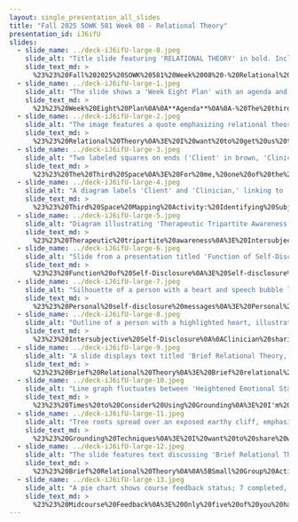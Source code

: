 ```yaml
---
layout: single_presentation_all_slides
title: "Fall 2025 SOWK 581 Week 08 - Relational Theory"
presentation_id: iJ6ifU
slides:
  - slide_name: ../deck-iJ6ifU-large-0.jpeg
    slide_alt: "Title slide featuring 'RELATIONAL THEORY' in bold. Includes 'Jacob Campbell, Ph.D. LICSW, Heritage University, Fall 2025' and 'Week 08 for SOWK 581' against a minimalist background with abstract lines."
    slide_text_md: >
      %23%23%20Fall%202025%20SOWK%20581%20Week%2008%20-%20Relational%20Theory%0A%0Atitle:%20Fall%202025%20SOWK%20581%20Week%2008%20-%20Relational%20Theory%0Adate:%202025-10-17%2021:03:55%0Alocation:%20Heritage%20University%0Atags:%0A%20%20-%20Heritage%20University%0A%20%20-%20MSW%20Program%0A%20%20-%20SOWK%20581%0Apresentation_video:%20%3E%0A%20%20%22%22%0Adescription:%20%3E%0A%0AWeek%20eight%20is%20a%20synchronous%20week,%20with%20class%20on%2010/18.%20Students%20read%20about%20the%20implementation%20of%20relational%20theory%20from%20Cooper%20and%20Granucci%20Lesser%20(2022).%20There%20are%20forums%20reflecting%20on%20the%20week's%20reading,%20considering%20self-disclosure,%20transference,%20and%20countertransference.%20During%20class,%20we%20will%20be%20exploring%20the%20following:%0A%0A-%20The%20third%20space%20and%20relational%20theory%20in%20general%0A-%20Self-disclosure%20%0A-%20Teaching%20mindfulness%0A%0ALearning%20Objectives%20for%20the%20week%20includes%0A%0A-%20Describe%20the%20concept%20of%20the%20third%20space%20and%20evaluate%20its%20use%20in%20building%20therapeutic%20alliance.%20%20%0A-%20Reflect%20on%20the%20role%20and%20boundaries%20of%20self-disclosure%20in%20relational%20clinical%20practice.%20%20%0A-%20Practice%20teaching%20using%20mindfulness%20or%20grounding%20strategies%0A-%20Define%20and%20examine%20transference%20and%20countertransference%20and%20their%20influence%20on%20the%20therapeutic%20process.%20%20%0A-%20Identify%20strategies%20for%20managing%20relational%20dynamics%20ethically%20and%20professionally%20in%20clinical%20settings.%0A%0A%0A
  - slide_name: ../deck-iJ6ifU-large-1.jpeg
    slide_alt: "The slide shows a 'Week Eight Plan' with an agenda and learning objectives. Agenda includes 'third space theory,' 'self-disclosure,' and 'mindfulness.' Objectives cover 'third space concept,' 'self-disclosure boundaries,' and 'mindfulness teaching.'"
    slide_text_md: >
      %23%23%20Week%20Eight%20Plan%0A%0A**Agenda**%0A%0A-%20The%20third%20space%20and%20relational%20theory%20in%20general%0A-%20Self-disclosure%20%0A-%20Teaching%20mindfulness%0A%0A**Learning%20Objectives**%0A%0A-%20Describe%20the%20concept%20of%20the%20third%20space%20and%20evaluate%20its%20use%20in%20building%20therapeutic%20alliance.%20%20%0A-%20Reflect%20on%20the%20role%20and%20boundaries%20of%20self-disclosure%20in%20relational%20clinical%20practice.%20%20%0A-%20Practice%20teaching%20using%20mindfulness%20or%20grounding%20strategies%0A%0A
  - slide_name: ../deck-iJ6ifU-large-2.jpeg
    slide_alt: "The image features a quote emphasizing relational theory in a psychodynamic perspective, highlighting active engagement and an interactive, growth-enhancing therapeutic relationship. It includes: “Relational theory and practice is a postmodern psychodynamic perspective that calls for active engagement between client and clinician. The therapeutic relationship is an interactive, alive process—empathic, authentic, and mutually growth enhancing.” — Cooper and Granucci Lesser, 2022, p. 132*underline and bold added"
    slide_text_md: >
      %23%23%20Relational%20Theory%0A%3E%20I%20want%20to%20get%20us%20thinking%20about%20what%20relational%20theory.%20I%20really%20like%20how%20the%20textbook%20put%20it.%0A%0A%3E%20Relational%20theory%20and%20practice%20is%20a%20postmodern%20psychodynamic%20perspective%20that%20calls%20for%20*active%20engagement*%20between%20client%20and%20clinician.%20The%20therapeutic%20relationship%20is%20an%20*interactive,%20alive%20process%E2%80%94*%20%20empathic,%20authentic,%20and%20mutually%20growth%20enhancing.%20(Cooper%20and%20Granucci%20Lesser,%202022,%20p.%20132)%0A%0A%5BWhole%20Group%20Activity%5D%20Reflect%20on%20Quote%0AWhat%20stood%20out%20to%20you%20all%20about%20this%20chapter%20and%20the%20topic%20of%20relational%20theory%3F%0A%0A
  - slide_name: ../deck-iJ6ifU-large-3.jpeg
    slide_alt: "Two labeled squares on ends ('Client' in brown, 'Clinician' in blue) connected by a curved line. Text reads: 'The Third Space' and describes an interactional field for therapeutic conversation involving diverse identities."
    slide_text_md: >
      %23%23%20The%20Third%20Space%0A%3E%20For%20me,%20one%20of%20the%20largest%20components%20of%20this%20is%20the%20interactional%20field%20that%20we%20think%20about%20developing%20with%20our%20clients.%0A%0A%3E%20The%20concept%20of%20third%20space%20describes%20the%20interactional%20field%20created%20when%20the%20subjectivities%20of%20the%20therapist%20and%20the%20patient%20come%20together.%20The%20entire%20range%20of%20racial,%20sociocultural,%20and%20political%20identities%20become%20topics%20for%20therapeutic%20conversation.%0A%0ASpace%20between%20client%20and%20Clinician%0A%0A(Cooper%20%26%20Granucci%20Lesser,%202022)%0A%0A
  - slide_name: ../deck-iJ6ifU-large-4.jpeg
    slide_alt: "A diagram labels 'Client' and 'Clinician,' linking to 'What Goes Into Their Shared Reflections (Third Space).' Text includes 'Identity,' 'Experience,' 'Emotions,' and steps for brainstorming individually, in small groups, and as a whole class."
    slide_text_md: >
      %23%23%20Third%20Space%20Mapping%20Activity:%20Identifying%20Subjectivity%20and%20How%20it%20Interacts%0A%3E%20I%20want%20us%20to%20dive%20into%20what%20is%20this%20third%20space%20that%20we%20might%20develop.%20One%20way%20to%20think%20about%20it%20includes:%0A%0AClinician%20w/%20their%0A%0A-%20Identity%0A-%20Power/Privilege%0A-%20Cultural%20Lens%0A%0AClient%20w/%20their%0A%0A-%20Identity%0A-%20Experience%0A-%20Emotions%0A%0A%0A%5BIndividual%20Activity%5D%20Brainstorm%20examples%20of%20potential%20client%20and%20clinician%20spaces%0A%0AIndividually%20brainstorm%20examples%20of%20what%20might%20be%20included%20in%20the%20clinician%20and%20client%20spaces%0A%0A%5BSmall%20Group%20Activity%5D%20Discuss%20client%20and%20clinician%20spaces%20and%20identify%20potential%20interactions%20along%20with%20graphical%20representation%0A%0ASmall%20Groups%20share%20your%20example,%20come%20up%20with%20potential%20interactions%20that%20might%20happen%20in%20the%20third%20space%20we%20could%20look%20out%20for.%20Try%20to%20represent%20your%20thoughts%20graphically%0A%0AConsider%20representing%20it%20graphically%20using%20shapes%20around%20the%20spaces%20and%20even%20potential%20arrows,%20symbols,%20colors%20for%20emotion%20intensity,%20etc.,%20that%20might%20include:%0A%0A-%20Cultural%20identity%20markers%0A-%20Values%20and%20assumptions%0A-%20Emotions%20or%20defenses%20likely%20to%20arise%0A-%20Power%20and%20privilege%20considerations%0A-%20Professional%20role%20expectations%0A%0A%0A%5BWhole%20Group%20Activity%5D%20Share%20your%20discussion%20and/or%20creation%0A%0AWhole%20Class%20share%20back%20with%20the%20class%20your%20reflections%0A%0A%5BWhole%20Group%20Activity%5D%20Debrief%20sharing%0A%0AWhat%20are%20some%20themes%20that%20we%20hear%20across%20the%20class%3F%0A%0A
  - slide_name: ../deck-iJ6ifU-large-5.jpeg
    slide_alt: "Diagram illustrating 'Therapeutic Tripartite Awareness' with two boxes labeled 'Self' (Clinician) and 'Other' (Client), connected by an arrow labeled 'Flow of Relationship.' Text emphasizes mindfulness and emotional presence."
    slide_text_md: >
      %23%23%20Therapeutic%20tripartite%20awareness%0A%3E%20Intersubjectivity%20relates%20to%20the%20connection%20in%20mindfulness-based%20relationship%20therapy.%20Mindful%20practitioners%20listen%20deeply,%20attentively,%20and%20empathically.%20Therapeutic%20tripartite%20awareness%20(self,%20other,%20flow%20of%20relationship)%20allows%20a%20patient%20to%20remain%20emotionally%20present%20with%20difficult%20feelings.%0A%0A-%20Allows%20a%20patient%20to%20remain%20emotionally%20present%20with%20difficult%20feelings.%0A-%20Mindful%20practitioners%20listen%20deeply,%20attentively,%20and%20empathically.%0A%0AFlow%20of%20the%20relationship%20between%20client%20(other)%20and%20clinician%20(self)%0A%0A(Cooper%20%26%20Granucci%20Lesser,%202022)%0A%0A
  - slide_name: ../deck-iJ6ifU-large-6.jpeg
    slide_alt: "Slide from a presentation titled 'Function of Self-Disclosure.' It lists benefits like enhancing therapist-client empathy, engaging clients, and fostering trust. Includes text: 'Developing a therapeutic relationship' and cites Cooper & Granucci Lesser, 2022."
    slide_text_md: >
      %23%23%20Function%20of%20Self-Disclosure%0A%3E%20Self-disclosure%20can%20be%20helpful%20of%20developing%20a%20therapeutic%20relationship%20with%20the%20client%20especially%20in%20the%20early%20stages%20of%20treatment.%20It%20can%20function%20to%20do%20some%20of%20the%20following:%0A%0A-%20Conveying%20the%20therapist's%20presence%20and%20empathy%20through%20transparency,%20attentiveness,%20and%20responsiveness%20to%20the%20client%0A-%20Engaging%20the%20client%20in%20meaningful%20therapeutic%20work%0A-%20Cross-cultural%20and%20cross-racial%20counseling%20to%20establish%20trust%0A-%20Creating%20a%20third%20space%20for%20conversations%20that%20provide%20mutual%20exchange%20and%20growth.%0A%0A
  - slide_name: ../deck-iJ6ifU-large-7.jpeg
    slide_alt: "Silhouette of a person with a heart and speech bubble labeled 'Personal self-disclosure messages.' Text highlights: 'Done for the client, purposefully. Enough details for connection, but limited. Focus on other forms for authenticity, use sparingly.' "
    slide_text_md: >
      %23%23%20Personal%20self-disclosure%20messages%0A%3E%20Personal%20Self-Disclosure%20Messages%20should...%0A%0A-%20Done%20for%20the%20client,%20**purposefully**%0A-%20Enough%20details%20to%20provide%20connection%20and%20understanding,%20but%20**limited**%0A-%20Focus%20on%20other%20forms%20to%20demonstrating%20authenticity,%20use%20**sparingly**%0A%0A%3E%20The%20textbook%20describes%20that%20they%20should%20be%20used%20judiciously%20to%20enhance%20the%20therapeutic%20relationship%0A%0A**Example%20with%20a%20client%20related%20to%20relational%20theory**%0A%0AAS-30024%20and%20encouraging%20him%20to%20go%20to%20Washington%20Youth%20Academy%20and%20talking%20about%20experiences%20had%20with%20over%20the%20years%20and%20seeing%20him%20sleep%20on%20the%20desk,%20skipping%20class,%20getting%20kicked%20out%20of%20programs,%20%20and%20what%20he%20reported%20his%20goals%20were.%20Final%20tipping%20point%20where%20became%20more%20real%20for%20him%20and%20my%20feeling%20of%20not%20knowing%20what%20I%20can%20do%20to%20support%20him.%20%0A%0A**My%20General%20Connection%20with%20Self-Disclosure**%0A%0A%3E%20The%20use%20of%20self-disclosure%20can%20be%20a%20meaningful%20and%20useful%20tool%20that%20we%20use%20as%20social%20workers.%20I%20also%20want%20to%20provide%20caution%20to%20you.%20First,%20let%20me%20tell%20you%20about%20my%20experience%20and%20then%20a%20couple%20of%20things%20I%20have%20found%20that%20you%20should%20consider.%0A%0A-%20Tell%20story%20of%20my%20dad%0A-%20Tell%20story%20of%20starting%20our%20in%20social%20work%20and%20self-disclosure%0A-%20Talk%20about%20the%20three%20things%20that%20are%20important.%0A%0A
  - slide_name: ../deck-iJ6ifU-large-8.jpeg
    slide_alt: "Outline of a person with a highlighted heart, illustrating 'Intersubjective Self-Disclosure,' alongside a list of attributes like 'Honest' and 'Fluid.' Nearby text details actions in social work context."
    slide_text_md: >
      %23%23%20Intersubjective%20Self-Disclosure%0A%0AClinician%20sharing:%0A-%20Beliefs%0A-%20Memories%0A-%20Values%0A-%20Ideas%0A-%20Expectations%0A%0AIn%20a%20way%20that%20is%0A-%20Honest%0A-%20Fluid%0A-%20Mutually%20engaging%0A-%20Genuine%20connection%20and%20safety%0A%0A(Cooper%20%26%20Granucci%20Lesser,%202022)%0A%0ASocial%20Workers%20Decision%20to%20Share%20Perceptions%20and%20Reactions%20They%20Believe%20will%20be%20Helpful%0A%0A-%20Requests%20for%20social%20worker's%20opinions,%20views,%20and%20feelings%0A-%20Disclosing%20personal%20past%20experiences%0A-%20Providing%20Feedback%0A-%20Experiencing%20discomfort%20in%20session%0A-%20Shareing%20feelings%20of%20frustration,%20anger,%20and%20hurt%0A-%20Responding%20to%20positive%20feedback%0A-%20Giving%20positive%20feedback%0A-%20Saying%20no%20and%20setting%20limits%0A%0A(Hepworth,%20et%20al.%202023)%0A%0A
  - slide_name: ../deck-iJ6ifU-large-9.jpeg
    slide_alt: "A slide displays text titled 'Brief Relational Theory,' listing: beginning collaboration, developing rationale, mindfulness exercises, and clarifying goals. A note mentions countertransference and third space exploration. Cited: Cooper & Granucci Lesser, 2022."
    slide_text_md: >
      %23%23%20Brief%20Relational%20Theory%0A%3E%20Brief%20relational%20theory%20uses%20countertransference%20and%20disclosure%20to%20facilitate%20exploration%20of%20third%20space.%20Some%20of%20the%20core%20phases%20used%20in%20BRT%20include%20the%20following:%0A%0A-%20Beginning%20collaboration%20with%20setting%20structure%20and%20identifying%20goals%20for%20treatment%20(Identify%20preliminary%20goals%20with%20the%20client%20%E2%80%94%20emphasizing%20shared%20ownership%20of%20treatment)%0A-%20Developing%20a%20mutual%20rationale%20for%20treatment%20tasks%20(The%20client%20and%20therapist%20co-create%20a%20shared%20understanding%20of%20why%20therapy%20matters%20and%20how%20it%20will%20help.)%0A-%20Different%20exercises%20demonstrating%20mindfulness%20(Mindfulness%20supports%20recognition%20of%20automatic%20relational%20reactions%20and%20fosters%20self%E2%80%93other%20attunement.)%0A-%20Clarifying%20goals%20and%20expectations%20(Ensures%20that%20both%20therapist%20and%20client%20have%20explicit,%20realistic,%20and%20measurable%20understandings%20of%20what%20change%20might%20look%20like.)%0A%0A
  - slide_name: ../deck-iJ6ifU-large-10.jpeg
    slide_alt: "Line graph fluctuates between 'Heightened Emotional State' and 'Apathy,' labeled 'Danger Zone' at extremes. Title: 'TIMES TO CONSIDER USING GROUNDING.' Context suggests emotional management advice."
    slide_text_md: >
      %23%23%20Times%20to%20Consider%20Using%20Grounding%0A%3E%20I'm%20going%20to%20have%20us%20practice%20teaching%20some%20grounding%20skills,%20but%20first%20I%20want%20to%20start%20with%20when%20we%20should%20use%20these%20kind%20of%20techniques.%0A%0AI%20tend%20to%20just%20draw%20this%20for%20clients,%20or%20talk%20about%20it...%20but%20here%20it%20is%20as%20an%20actual%20chart.%0A%0A
  - slide_name: ../deck-iJ6ifU-large-11.jpeg
    slide_alt: "Tree roots spread over an exposed earthy cliff, emphasizing stability. Text overlay: 'Grounding Techniques; Mental Grounding Techniques; Physical Grounding Techniques; Soothing Grounding Techniques' suggests strategies related to grounding."
    slide_text_md: >
      %23%23%20Grounding%20Techniques%0A%3E%20I%20want%20to%20share%20with%20all%20of%20you%20a%20tool%20that%20that%20I%20have%20often%20taught%20to%20clients.%20Grounding%20is%20a%20set%20of%20simple%20strategies%20to%20detach%20from%20emotional%20pain.%20To%20be%20grounding,%20it%20should%20fall%20under%20the%20following%20guidelines...%0A%0A*%20__Accessibility__:%20%20do%20it%20at%20any%20time,%20any%20place,%20anywhere,%20and%20no%20one%20has%20to%20know.%0A*%20__Broad__:%20%20put%20a%20healthy%20distance%20between%20you%20and%20negative%20feelings%20(useful%20for%20when%20faced%20with%20a%20trigger,%20enraged,%20dissociating,%20having%20a%20substance%20craving).%0A*%20__Present%20Focused__:%20%20keep%20your%20eyes%20open,%20scan%20the%20room,%20and%20turn%20the%20lights%20on%20to%20stay%20in%20touch%20with%20the%20present.%20%20Do%20not%20focus%20on%20the%20past%20or%20the%20future.%0A*%20__Scaling__:%20%20scale%20your%20emotions%20when%20using%20grounding.%20%20Rate%20at%20your%20emotion%20(craving,%20impulse...%20etc)%20on%20a%20scale%20from%200-10%20before%20beginning%20grounding.%20%20After%20implementing%20your%20grounding%20technique,%20rate%20your%20emotion%20again.%0A*%20__Focus%20Outward__:%20%20%20Do%20not%20talk,%20think,%20or%20journal%20about%20your%20feelings.%20%20The%20purpose%20of%20grounding%20is%20to%20distract%20away%20from%20negative%20feelings,%20not%20get%20in%20touch%20with%20them.%0A*%20__Stay%20Neutral__:%20%20avoid%20judgments%20of%20good%20and%20bad.%0A*%20__Not%20Relaxation%20Training__:%20%20note%20that%20grounding%20is%20not%20the%20same%20as%20relaxation%20training.%20%20Grounding%20is%20more%20active,%20focuses%20on%20distraction%20strategies,%20and%20is%20intended%20to%20help%20extreme%20negative%20feelings.%0A%0A%5BWhole%20Group%20Activity%5D%20Distribute%20copies%20of%20the%20Using%20Grounding%20To%20Detach%20From%20Emotional%20Pain%20handout%0A%0AThis%20includes:%20%0A%0A-%20Mental%20Grounding%20Techniques%0A-%20Physical%20Grounding%20Techniques%0A-%20Soothing%20Grounding%20Techniques%0A%0ADiscuss%20a%20couple%20of%20the%20techniques%20between%20them.%0A%0A%5B%20%5D%20Print%2012%20copy%20of%20Using%20Grounding%20To%20Detach%20From%20Emotional%20Pain%20handout%0A%0A
  - slide_name: ../deck-iJ6ifU-large-12.jpeg
    slide_alt: "The slide features text discussing 'Brief Relational Theory.' It highlights collaboration, goal-setting for treatment, mindfulness exercises, and partner demonstrations. A brown circle emphasizes working with a partner. Source: (Cooper & Granucci Lesser, 2022)."
    slide_text_md: >
      %23%23%20Brief%20Relational%20Theory%0A%0A%5BSmall%20Group%20Activity%5D%20Work%20with%20a%20partner%20to%20demonstrate%20and%20teach%20them%20to%20use%20some%20of%20the%20mindfulness%20exercises%20or%20grounding%20techniques.%0A%0A
  - slide_name: ../deck-iJ6ifU-large-13.jpeg
    slide_alt: "A pie chart shows course feedback status; 7 completed, 5 need to complete. Text reads: 'MIDCOURSE FEEDBACK. Please complete for all of your classes, but especially for mine…'"
    slide_text_md: >
      %23%23%20Midcourse%20Feedback%0A%3E%20Only%20five%20of%20you%20have%20competed%20mine,%20meaning%20seven%20haven't.%20Between%20break%20and%20getting%20started%20with%20the%20next%20class%20%0A
---
```


